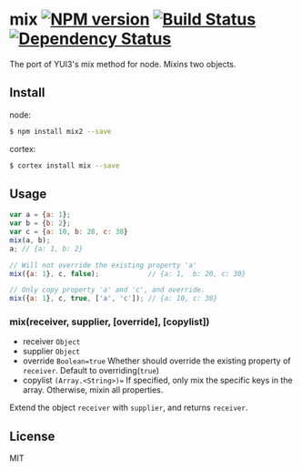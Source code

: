 # mix [![NPM version](https://badge.fury.io/js/mix2.svg)](http://badge.fury.io/js/mix2) [![Build Status](https://travis-ci.org/kaelzhang/node-mix2.svg?branch=master)](https://travis-ci.org/kaelzhang/node-mix2) [![Dependency Status](https://gemnasium.com/kaelzhang/node-mix2.svg)](https://gemnasium.com/kaelzhang/node-mix2)

The port of YUI3's mix method for node. Mixins two objects. 

## Install

node:

```bash
$ npm install mix2 --save
```

cortex:

```bash
$ cortex install mix --save
```

## Usage

```js
var a = {a: 1};
var b = {b: 2};
var c = {a: 10, b: 20, c: 30}
mix(a, b);
a; // {a: 1, b: 2}

// Will not override the existing property 'a'
mix({a: 1}, c, false);            // {a: 1,  b: 20, c: 30}

// Only copy property 'a' and 'c', and override.
mix({a: 1}, c, true, ['a', 'c']); // {a: 10, c: 30}
```

### mix(receiver, supplier, [override], [copylist])

- receiver `Object`
- supplier `Object`
- override `Boolean=true` Whether should override the existing property of `receiver`. Default to overriding(`true`)
- copylist `(Array.<String>)=` If specified, only mix the specific keys in the array. Otherwise, mixin all properties.

Extend the object `receiver` with `supplier`, and returns `receiver`.

## License

MIT
<!-- do not want to make nodeinit to complicated, you can edit this whenever you want. -->
